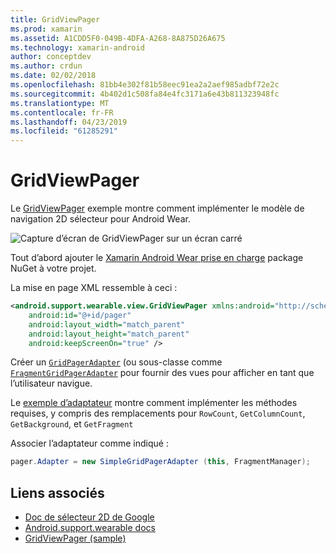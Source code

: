 ```yaml
---
title: GridViewPager
ms.prod: xamarin
ms.assetid: A1CDD5F0-049B-4DFA-A268-8A875D26A675
ms.technology: xamarin-android
author: conceptdev
ms.author: crdun
ms.date: 02/02/2018
ms.openlocfilehash: 81bb4e302f81b58eec91ea2a2aef985adbf72e2c
ms.sourcegitcommit: 4b402d1c508fa84e4fc3171a6e43b811323948fc
ms.translationtype: MT
ms.contentlocale: fr-FR
ms.lasthandoff: 04/23/2019
ms.locfileid: "61285291"
---
```

# <a name="gridviewpager"></a>GridViewPager

Le [GridViewPager](https://developer.xamarin.com/samples/GridViewPager/) exemple montre comment implémenter le modèle de navigation 2D sélecteur pour Android Wear.

![Capture d’écran de GridViewPager sur un écran carré](gridviewpager-images/gridviewpager.png)

Tout d’abord ajouter le [Xamarin Android Wear prise en charge](https://www.nuget.org/packages/Xamarin.Android.Wear/) package NuGet à votre projet.

La mise en page XML ressemble à ceci :

```xml
<android.support.wearable.view.GridViewPager xmlns:android="http://schemas.android.com/apk/res/android"
    android:id="@+id/pager"
    android:layout_width="match_parent"
    android:layout_height="match_parent"
    android:keepScreenOn="true" />
```

Créer un [`GridPagerAdapter`](https://developer.android.com/reference/android/support/wearable/view/GridPagerAdapter.html)
(ou sous-classe comme [`FragmentGridPagerAdapter`](https://developer.android.com/reference/android/support/wearable/view/FragmentGridPagerAdapter.html)
pour fournir des vues pour afficher en tant que l’utilisateur navigue.

Le [exemple d’adaptateur](https://github.com/xamarin/monodroid-samples/blob/master/wear/GridViewPager/GridViewPager/SimpleGridPagerAdapter.cs) montre comment implémenter les méthodes requises, y compris des remplacements pour `RowCount`, `GetColumnCount`, `GetBackground`, et `GetFragment`

Associer l’adaptateur comme indiqué :

```csharp
pager.Adapter = new SimpleGridPagerAdapter (this, FragmentManager);
```



## <a name="related-links"></a>Liens associés

- [Doc de sélecteur 2D de Google](https://developer.android.com/training/wearables/ui/2d-picker.html)
- [Android.support.wearable docs](https://developer.android.com/reference/android/support/wearable/view/package-summary.html)
- [GridViewPager (sample)](https://developer.xamarin.com/samples/GridViewPager/)
